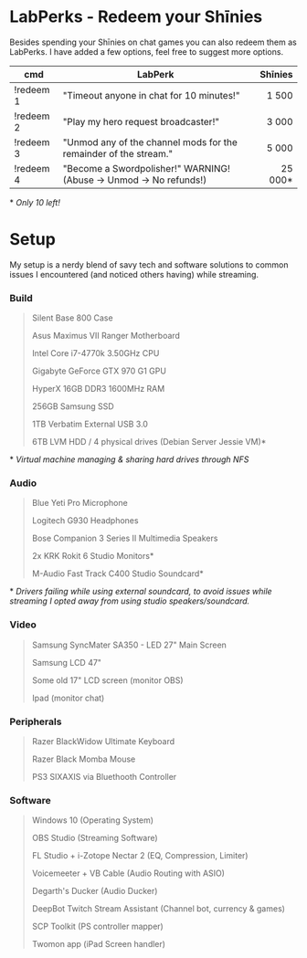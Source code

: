 # LabPerks - Redeem your Shīnies

Besides spending your Shīnies on chat games you can also redeem them as LabPerks. I have added a few options, feel free to suggest more options.

| cmd | LabPerk | Shīnies |
| --- | ------- | -------: |
| !redeem 1 | "Timeout anyone in chat for 10 minutes!"  | 1 500 |
| !redeem 2 | "Play my hero request broadcaster!"  | 3 000 |
| !redeem 3 | "Unmod any of the channel mods for the remainder of the stream." | 5 000 |
| !redeem 4 | "Become a Swordpolisher!" WARNING! (Abuse -> Unmod -> No refunds!) | 25 000* |

\* *Only 10 left!*

# Setup

My setup is a nerdy blend of savy tech and software solutions to common issues I encountered (and noticed others having) while streaming.

### Build
> Silent Base 800 Case
>
> Asus Maximus VII Ranger Motherboard
>
> Intel Core i7-4770k 3.50GHz CPU
>
> Gigabyte GeForce GTX 970 G1 GPU
>
> HyperX 16GB DDR3 1600MHz RAM
>
> 256GB Samsung SSD
>
> 1TB Verbatim External USB 3.0
>
> 6TB LVM HDD / 4 physical drives (Debian Server Jessie VM)*

\* *Virtual machine managing & sharing hard drives through NFS*

### Audio
> Blue Yeti Pro Microphone
>
> Logitech G930 Headphones
>
> Bose Companion 3 Series II Multimedia Speakers
>
> 2x KRK Rokit 6 Studio Monitors*
>
> M-Audio Fast Track C400 Studio Soundcard*

\* *Drivers failing while using external soundcard, to avoid issues while streaming I opted away from using studio speakers/soundcard.*

### Video
> Samsung SyncMater SA350 - LED 27" Main Screen
>
> Samsung LCD 47"
>
> Some old 17" LCD screen (monitor OBS)
>
> Ipad (monitor chat)

### Peripherals
> Razer BlackWidow Ultimate Keyboard
>
> Razer Black Momba Mouse
>
> PS3 SIXAXIS via Bluethooth Controller

### Software
> Windows 10 (Operating System)
>
> OBS Studio (Streaming Software)
>
> FL Studio + i-Zotope Nectar 2 (EQ, Compression, Limiter)
>
> Voicemeeter + VB Cable (Audio Routing with ASIO)
>
> Degarth's Ducker (Audio Ducker)
>
> DeepBot Twitch Stream Assistant (Channel bot, currency & games)
>
> SCP Toolkit (PS controller mapper)
>
> Twomon app (iPad Screen handler)
